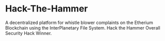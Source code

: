 # Hack-The-Hammer

A decentralized platform for whistle blower complaints on the Etherium Blockchain using the InterPlanetary File System. Hack the Hammer Overall Security Hack Winner. 

